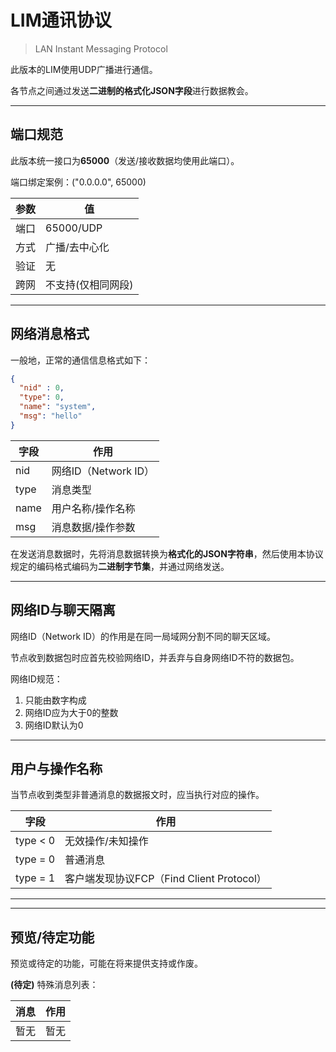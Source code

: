 # LIM通讯协议

> LAN Instant Messaging Protocol

此版本的LIM使用UDP广播进行通信。

各节点之间通过发送**二进制的格式化JSON字段**进行数据教会。

---

## 端口规范

此版本统一接口为**65000**（发送/接收数据均使用此端口）。

端口绑定案例：("0.0.0.0", 65000)

| 参数 | 值 |
| --- | --- |
| 端口 | 65000/UDP |
| 方式 | 广播/去中心化 |
| 验证 | 无 |
| 跨网 | 不支持(仅相同网段) |

--- 

## 网络消息格式

一般地，正常的通信信息格式如下：

```json
{
  "nid" : 0,
  "type": 0,
  "name": "system",
  "msg": "hello"
}
```

| 字段 | 作用 |
| --- | --- |
| nid | 网络ID（Network ID） |
| type | 消息类型 |
| name | 用户名称/操作名称 |
| msg | 消息数据/操作参数 |


在发送消息数据时，先将消息数据转换为**格式化的JSON字符串**，然后使用本协议规定的编码格式编码为**二进制字节集**，并通过网络发送。

---

## 网络ID与聊天隔离

网络ID（Network ID）的作用是在同一局域网分割不同的聊天区域。

节点收到数据包时应首先校验网络ID，并丢弃与自身网络ID不符的数据包。

网络ID规范：

1. 只能由数字构成
2. 网络ID应为大于0的整数
3. 网络ID默认为0


---

## 用户与操作名称

当节点收到类型非普通消息的数据报文时，应当执行对应的操作。

| 字段 | 作用 |
| --- | --- |
| type < 0 | 无效操作/未知操作 |
| type = 0 | 普通消息 |
| type = 1 | 客户端发现协议FCP（Find Client Protocol） |

---

---

## 预览/待定功能

预览或待定的功能，可能在将来提供支持或作废。

**(待定)** 特殊消息列表：

| 消息 | 作用 |
| --- | --- |
| 暂无 | 暂无 |









